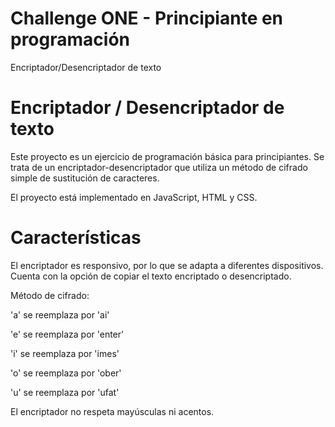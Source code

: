 # Challenge ONE - Principiante en programación
Encriptador/Desencriptador de texto 


# Encriptador / Desencriptador de texto
Este proyecto es un ejercicio de programación básica para principiantes. Se trata de un encriptador-desencriptador que utiliza un método de cifrado simple de sustitución de caracteres.

El proyecto está implementado en JavaScript, HTML y CSS.

# Características
El encriptador es responsivo, por lo que se adapta a diferentes dispositivos.
Cuenta con la opción de copiar el texto encriptado o desencriptado.

Método de cifrado:

'a' se reemplaza por 'ai'

'e' se reemplaza por 'enter'

'i' se reemplaza por 'imes'

'o' se reemplaza por 'ober'

'u' se reemplaza por 'ufat'

El encriptador no respeta mayúsculas ni acentos.
